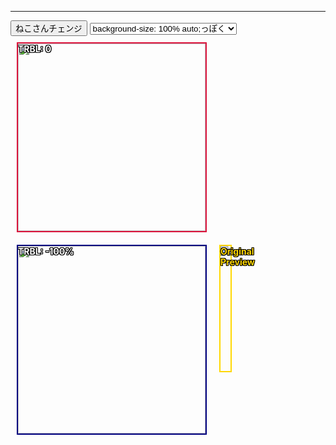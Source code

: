 <style>
.wrap{
    position: relative;
    width: 300px;
    height: 300px;
    overflow: hidden;
}

.wrap img{
    position: absolute;
    margin: auto;
}

.type1 img{
    top: 0;
    right: 0;
    bottom: 0;
    left: 0;
}

.type2 img{
    top: -100%;
    right: -100%;
    bottom: -100%;
    left: -100%;
}

.bgs_100auto img{
    width: 100%;
}

.bgs_auto100 img{
    height: 100%;
}

.bgs_contain img{
    max-width: 100%;
    max-height: 100%;
}

.bgs_cover img{
    min-width: 100%;
    min-height: 100%;
}

/* for Debug */
.wrap{
    float: left;
    margin: 10px;
}

.type1{
    border: 2px solid crimson;
}

.type2{
    border: 2px solid navy;
}

.type1:after{
    content: 'TRBL: 0';
    color: white;
}

.type2:after{
    content: 'TRBL: -100%';
    color: white;
}

.preview{
    position: relative;
    float: left;
    margin: 10px;
    border: 2px solid gold;
    max-width: 900px;
    min-height: 200px;
}

.preview img{
    vertical-align: top;
}

.preview:before{
    content: 'Original Preview';
    color: gold;
}

.type1:after,
.type2:after,
.preview:before{
    position: absolute;
    font-weight: bold;
    text-shadow:
        -1px -1px 0 #000,
        -1px 1px 0 #000,
        -1px 0 0 #000,
        1px -1px 0 #000,
        1px 1px 0 #000,
        1px 0 0 #000,
        0 -1px 0 #000,
        0 1px 0 #000;
    -ms-filter: "progid:DXImageTransform.Microsoft.dropshadow(OffX=-1, OffY=-1, Color=#000000)progid:DXImageTransform.Microsoft.dropshadow(OffX=-1, OffY=1, Color=#000000)progid:DXImageTransform.Microsoft.dropshadow(OffX=-1, OffY=0, Color=#000000)progid:DXImageTransform.Microsoft.dropshadow(OffX=1, OffY=-1, Color=#000000)progid:DXImageTransform.Microsoft.dropshadow(OffX=1, OffY=1, Color=#000000)progid:DXImageTransform.Microsoft.dropshadow(OffX=1, OffY=0, Color=#000000)progid:DXImageTransform.Microsoft.dropshadow(OffX=0, OffY=-1, Color=#000000)progid:DXImageTransform.Microsoft.dropshadow(OffX=0, OffY=1, Color=#000000)";
    filter: progid:DXImageTransform.Microsoft.Glow(Color=#000000,Strength=1);
}

#js-preview{
    max-width: 100%;
}
</style>

---

<div>
    <button id="js-changeKitten">ねこさんチェンジ</button>
    <select id="js-changeBgSize">
        <option value="bgs_100auto">background-size: 100% auto;っぽく</option>
        <option value="bgs_auto100">background-size: auto 100%;っぽく</option>
        <option value="bgs_cover">background-size: cover;っぽく</option>
        <option value="bgs_contain">background-size: contain;っぽく</option>
    </select>
</div>

<div id="js-wrap1" class="wrap type1 bgs_100auto">
    <img id="js-kitten1" src="https://placekitten.com/g/300/500">
</div>

<div id="js-wrap2" class="wrap type2 bgs_100auto">
    <img id="js-kitten2" src="https://placekitten.com/g/300/500">
</div>
    
<div class="preview">
    <img id="js-kitten3" src="https://placekitten.com/g/300/500">
</div>

<script>
(function(){
    /*
     * ボタンを押してねこ画像を切り替える
     */
    var change = document.querySelectorAll('#js-changeKitten')[0];
    var kitten1 = document.querySelectorAll('#js-kitten1')[0];
    var kitten2 = document.querySelectorAll('#js-kitten2')[0];
    var kitten3 = document.querySelectorAll('#js-kitten3')[0];
    var kittenPath = '';

    var makeRandumNum = function(){
        var num = Math.floor(Math.random() * 10);

        // placekittenがサイズによって画像が出ないことがあるので変なフォールバックを書いた
        if(num <= 1){
            return '200';
        } else {
            return num+'00';
        }
    };

    var makeKittenImage = function(){
        var path = 'https://placekitten.com/g/';
        var num1 = makeRandumNum();
        var num2 = makeRandumNum();
        
        // placekittenがサイズによって画像が出ないことがあるので変なフォールバックを書いた
        if(num1 == 200 && num2 == 200){
            num1 = "500"
            num2 = "700"
        }
        
        kittenPath = path+num1+'/'+num2;
        console.log(kittenPath);
        return;
    };

    change.addEventListener('click', function(){
        makeKittenImage();
        kitten1.setAttribute('src', kittenPath);
        kitten2.setAttribute('src', kittenPath);
        kitten3.setAttribute('src', kittenPath);
    }, false);


    /*
     * セレクトボックスで代替したいbackground-sizeをきりかえる
     */
    var wrap1 = document.querySelectorAll('#js-wrap1')[0];
    var wrap2 = document.querySelectorAll('#js-wrap2')[0];
    var bgSizeSelect = document.querySelectorAll('#js-changeBgSize')[0];

    var changeBgSize = function(){
        var i = bgSizeSelect.selectedIndex;
        var val = bgSizeSelect.options[i].value;
        wrap1.className = 'wrap type1 '+val;
        wrap2.className = 'wrap type2 '+val;
    };

    bgSizeSelect.addEventListener('change', function(){
        changeBgSize();
    }, false);
})();
</script>